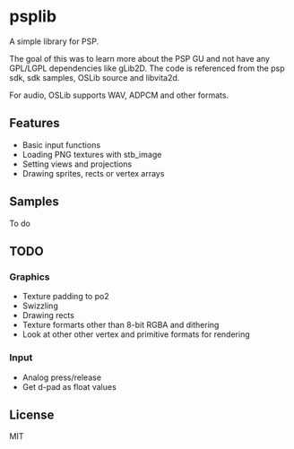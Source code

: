 # psplib

A simple library for PSP.

The goal of this was to learn more about the PSP GU and not have any GPL/LGPL dependencies like gLib2D.
The code is referenced from the psp sdk, sdk samples, OSLib source and libvita2d.

For audio, OSLib supports WAV, ADPCM and other formats.

## Features
- Basic input functions
- Loading PNG textures with stb_image
- Setting views and projections
- Drawing sprites, rects or vertex arrays

## Samples

To do

## TODO
### Graphics
- Texture padding to po2
- Swizzling
- Drawing rects
- Texture formarts other than 8-bit RGBA and dithering
- Look at other other vertex and primitive formats for rendering

### Input
- Analog press/release 
- Get d-pad as float values

## License
MIT
